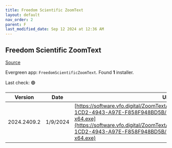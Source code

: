 ```yaml
---
title: Freedom Scientific ZoomText
layout: default
nav_order: 2
parent: F
last_modified_date: Sep 12 2024 at 12:36 AM
---
```


## Freedom Scientific ZoomText

[Source](https://www.freedomscientific.com/products/software/zoomtext/)

Evergreen app: `FreedomScientificZoomText`. Found **1** installer.

Last check: 🟢

| Version     | Date     | URI                                                                                                                                                                                                                                                                    |
| ----------- | -------- | ---------------------------------------------------------------------------------------------------------------------------------------------------------------------------------------------------------------------------------------------------------------------- |
| 2024.2409.2 | 1/9/2024 | [https://software.vfo.digital/ZoomText/2024/2024.2409.2.400/2CFCE59D-1CD2-4943-A97E-F858F948BD5B/ZT2024.2409.2.400-Offline-x64.exe](https://software.vfo.digital/ZoomText/2024/2024.2409.2.400/2CFCE59D-1CD2-4943-A97E-F858F948BD5B/ZT2024.2409.2.400-Offline-x64.exe) |
